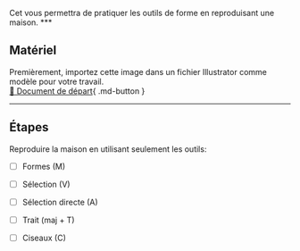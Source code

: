 



<p class="spacer"> Cet vous permettra de pratiquer les outils de forme en reproduisant une maison.    
***  


## Matériel

Premièrement, importez cette image dans un fichier Illustrator comme modèle pour votre travail.   
[📁 Document de départ](https://cmontmorency365.sharepoint.com/:i:/s/TIM-582214-Animation2d77/EfZqHxKkNHZOuOeEajE3zxkB1dmr8V6yUPYv9nF_TVh_MA?e=IfgTxa){ .md-button }   <br>

***  

## Étapes
Reproduire la maison en utilisant seulement les outils:   
- [ ] Formes (M)
- [ ] Sélection (V)
- [ ] Sélection directe (A)
- [ ] Trait (maj + T)
- [ ] Ciseaux (C)

